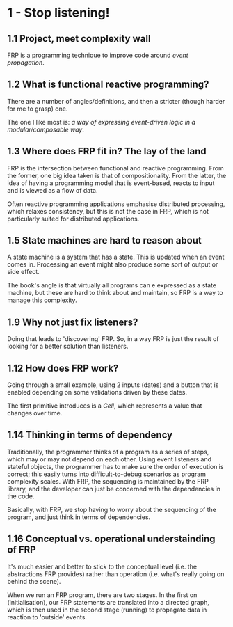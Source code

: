# 1 - Stop listening!

## 1.1 Project, meet complexity wall

FRP is a programming technique to improve code around *event propagation*.

## 1.2 What is functional reactive programming?

There are a number of angles/definitions, and then a stricter (though harder for me to
grasp) one.

The one I like most is: *a way of expressing event-driven logic in a modular/composable way*.

## 1.3 Where does FRP fit in? The lay of the land

FRP is the intersection between functional and reactive programming.
From the former, one big idea taken is that of compositionality.
From the latter, the idea of having a programming model that is event-based,
reacts to input and is viewed as a flow of data.

Often reactive programming applications emphasise distributed processing, which
relaxes consistency, but this is not the case in FRP, which is not particularly
suited for distributed applications.

## 1.5 State machines are hard to reason about

A state machine is a system that has a state. This is updated when an event comes in. Processing
an event might also produce some sort of output or side effect.

The book's angle is that virtually all programs can e expressed as a state machine, but these are
hard to think about and maintain, so FRP is a way to manage this complexity.

## 1.9 Why not just fix listeners?

Doing that leads to 'discovering' FRP. So, in a way FRP is just the result of
looking for a better solution than listeners.


## 1.12 How does FRP work?

Going through a small example, using 2 inputs (dates) and a button that is enabled depending on
some validations driven by these dates.

The first primitive introduces is a *Cell*, which represents a value that changes over time.

## 1.14 Thinking in terms of dependency

Traditionally, the programmer thinks of a program as a series of steps, which may or may not depend on each other.
Using event listeners and stateful objects, the programmer has to make sure the order of execution is correct; this easily turns into difficult-to-debug scenarios as
program complexity scales. With FRP, the sequencing is
maintained by the FRP library, and the developer can
just be concerned with the dependencies in the code.

Basically, with FRP, we stop having to worry about the sequencing of the program, and just think in terms of dependencies.

## 1.16 Conceptual vs. operational understainding of FRP

It's much easier and better to stick to the conceptual level (i.e. the abstractions FRP provides) rather than operation (i.e. what's really going on behind the scene).

When we run an FRP program, there are two stages. In the first on (initialisation), our FRP statements are
translated into a directed graph, which is then used
in the second stage (running) to propagate data in reaction to 'outside' events.

